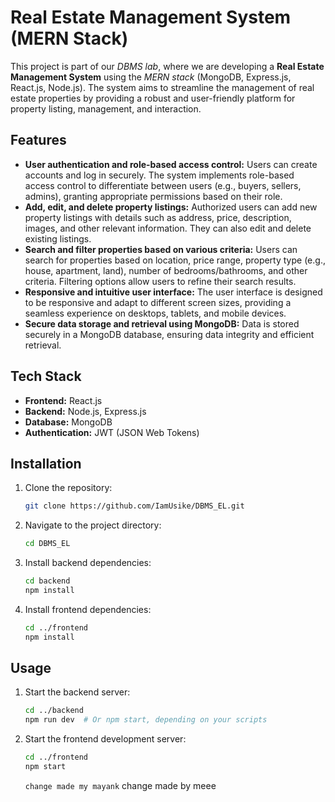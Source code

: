 # Real Estate Management System (MERN Stack)

This project is part of our *DBMS lab*, where we are developing a **Real Estate Management System** using the *MERN stack* (MongoDB, Express.js, React.js, Node.js). The system aims to streamline the management of real estate properties by providing a robust and user-friendly platform for property listing, management, and interaction.

## Features

*   **User authentication and role-based access control:** Users can create accounts and log in securely. The system implements role-based access control to differentiate between users (e.g., buyers, sellers, admins), granting appropriate permissions based on their role.
*   **Add, edit, and delete property listings:** Authorized users can add new property listings with details such as address, price, description, images, and other relevant information. They can also edit and delete existing listings.
*   **Search and filter properties based on various criteria:** Users can search for properties based on location, price range, property type (e.g., house, apartment, land), number of bedrooms/bathrooms, and other criteria. Filtering options allow users to refine their search results.
*   **Responsive and intuitive user interface:** The user interface is designed to be responsive and adapt to different screen sizes, providing a seamless experience on desktops, tablets, and mobile devices.
*   **Secure data storage and retrieval using MongoDB:** Data is stored securely in a MongoDB database, ensuring data integrity and efficient retrieval.

## Tech Stack

*   **Frontend:** React.js
*   **Backend:** Node.js, Express.js
*   **Database:** MongoDB
*   **Authentication:** JWT (JSON Web Tokens)

## Installation

1.  Clone the repository:
    ```bash
    git clone https://github.com/IamUsike/DBMS_EL.git
    ```
2.  Navigate to the project directory:
    ```bash
    cd DBMS_EL
    ```
3.  Install backend dependencies:
    ```bash
    cd backend
    npm install
    ```
4.  Install frontend dependencies:
    ```bash
    cd ../frontend
    npm install
    ```

## Usage

1.  Start the backend server:
    ```bash
    cd ../backend
    npm run dev  # Or npm start, depending on your scripts
    ```
2.  Start the frontend development server:
    ```bash
    cd ../frontend
    npm start
    ```

    `change made my mayank`
    change made by meee

